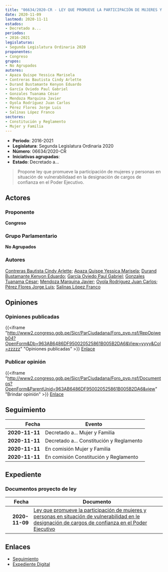 ```yaml
---
title: "06634/2020-CR - LEY QUE PROMUEVE LA PARTICIPACIÓN DE MUJERES Y PERSONAS EN SITUACIÓN DE VULNERABILIDAD EN LA DESIGNACIÓN DE CARGOS DE CONFIANZA EN EL PODER EJECUTIVO"
date: 2020-11-09
lastmod: 2020-11-11
estados:
- Decretado a...
periodos:
- 2016-2021
legislaturas:
- Segunda Legislatura Ordinaria 2020
proponentes:
- Congreso
grupos:
- No Agrupados
autores:
- Apaza Quispe Yessica Marisela
- Contreras Bautista Cindy Arlette
- Durand Bustamante Kenyon Eduardo
- García Oviedo Paul Gabriel
- Gonzales Tuanama César
- Mendoza Marquina Javier
- Oyola Rodríguez Juan Carlos
- Pérez Flores Jorge Luis
- Salinas López Franco
sectores:
- Constitución y Reglamento
- Mujer y Familia
---
```

- **Periodo**: 2016-2021
- **Legislatura**: Segunda Legislatura Ordinaria 2020
- **Número**: 06634/2020-CR
- **Iniciativas agrupadas**: 
- **Estado**: Decretado a...

> Propone ley que promueve la participación de mujeres y personas en situación de vulnerabilidaad en la designación de cargos de confianza en el Poder Ejecutivo.


## Actores

### Proponente

**Congreso**

### Grupo Parlamentario

**No Agrupados**

### Autores

[Contreras Bautista Cindy Arlette](mailto:mailto:acontreras@congreso.gob.pe); [Apaza Quispe Yessica Marisela](mailto:mailto:yapaza@congreso.gob.pe); [Durand Bustamante Kenyon Eduardo](mailto:mailto:kdurand@congreso.gob.pe); [García Oviedo Paul Gabriel](mailto:mailto:pgarcia@congreso.gob.pe); [Gonzales Tuanama César](mailto:mailto:cgonzales@congreso.gob.pe); [Mendoza Marquina Javier](mailto:mailto:jmendoza@congreso.gob.pe); [Oyola Rodríguez Juan Carlos](mailto:mailto:joyola@congreso.gob.pe); [Pérez Flores Jorge Luis](mailto:mailto:jperezf@congreso.gob.pe); [Salinas López Franco](mailto:mailto:fsalinas@congreso.gob.pe)

## Opiniones

### Opiniones publicadas

{{<iframe "http://www2.congreso.gob.pe/Sicr/ParCiudadana/Foro_pvp.nsf/RepOpiweb04?OpenForm&Db=963AB6486DF950020525861B005B2DA6&View=yyyy&Col=zzzzz" "Opiniones publicadas" >}}
[Enlace](http://www2.congreso.gob.pe/Sicr/ParCiudadana/Foro_pvp.nsf/RepOpiweb04?OpenForm&Db=963AB6486DF950020525861B005B2DA6&View=yyyy&Col=zzzzz)

### Publicar opinión

{{<iframe "http://www2.congreso.gob.pe/Sicr/ParCiudadana/Foro_pvp.nsf/Documentos?OpenForm&ParentUnid=963AB6486DF950020525861B005B2DA6&view" "Brindar opinión" >}}
[Enlace](http://www2.congreso.gob.pe/Sicr/ParCiudadana/Foro_pvp.nsf/Documentos?OpenForm&ParentUnid=963AB6486DF950020525861B005B2DA6&view)


## Seguimiento

| Fecha | Evento |
|------:|--------|
| **2020-11-11** | Decretado a... Mujer y Familia |
| **2020-11-11** | Decretado a... Constitución y Reglamento |
| **2020-11-11** | En comisión Mujer y Familia |
| **2020-11-11** | En comisión Constitución y Reglamento |

## Expediente

### Documentos proyecto de ley

| Fecha | Documento |
|------:|-----------|
| **2020-11-09** | [Ley que promueve la participación de mujeres y personas en situación de vulnerabilidad en le designación de cargos de confianza en el Poder Ejecutivo](https://leyes.congreso.gob.pe/Documentos/2016_2021/Proyectos_de_Ley_y_de_Resoluciones_Legislativas/PL0663420201109.pdf) |

## Enlaces

- [Seguimiento](http://www2.congreso.gob.pe/Sicr/TraDocEstProc/CLProLey2016.nsf/f7fff46988ca05b1052578e100829cc7/7f7122f042e17dcc0525861b0071337c?OpenDocument)
- [Expediente Digital](http://www2.congreso.gob.pe/Sicr/TraDocEstProc/Expvirt_2011.nsf/visbusqptramdoc1621/06634?opendocument)

